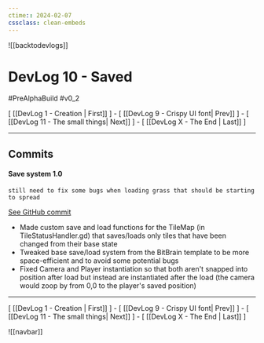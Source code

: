 ```yaml
---
ctime:: 2024-02-07
cssclass: clean-embeds
---
```

![[backtodevlogs]]
# DevLog 10 - Saved

#PreAlphaBuild #v0_2

\[ [[DevLog 1 - Creation | First]] \] - \[ [[DevLog 9 - Crispy UI font| Prev]] \] - \[ [[DevLog 11 - The small things| Next]] \] - \[ [[DevLog X - The End | Last]] \]

---

## Commits

#### Save system 1.0
```
still need to fix some bugs when loading grass that should be starting to spread
```
[See GitHub commit](https://github.com/RayoROAR/GreenTop/commit/7b38963a80fd62c3072c29f47cc87bd83340a3f1)

- Made custom save and load functions for the TileMap (in TileStatusHandler.gd) that saves/loads only tiles that have been changed from their base state
- Tweaked base save/load system from the BitBrain template to be more space-efficient and to avoid some potential bugs
- Fixed Camera and Player instantiation so that both aren't snapped into position after load but instead are instantiated after the load (the camera would zoop by from 0,0 to the player's saved position)

---

\[ [[DevLog 1 - Creation | First]] \] - \[ [[DevLog 9 - Crispy UI font| Prev]] \] - \[ [[DevLog 11 - The small things| Next]] \] - \[ [[DevLog X - The End | Last]] \]

![[navbar]]